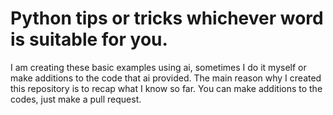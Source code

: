 # Python tips or tricks whichever word is suitable for you.

I am creating these basic examples using ai, sometimes I do it myself or make additions to the code that ai provided. The main reason why I created this repository is to recap what I know so far. You can make additions to the codes, just make a pull request.
